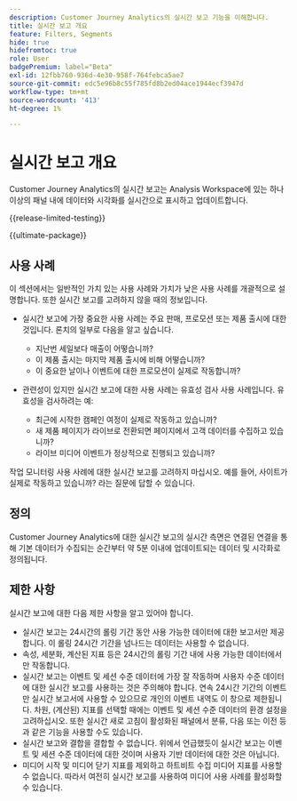 ```yaml
---
description: Customer Journey Analytics의 실시간 보고 기능을 이해합니다.
title: 실시간 보고 개요
feature: Filters, Segments
hide: true
hidefromtoc: true
role: User
badgePremium: label="Beta"
exl-id: 12fbb760-936d-4e30-958f-764febca5ae7
source-git-commit: edc5e96b8c55f785fd8b2ed04ace1944ecf3947d
workflow-type: tm+mt
source-wordcount: '413'
ht-degree: 1%

---
```


# 실시간 보고 개요

Customer Journey Analytics의 실시간 보고는 Analysis Workspace에 있는 하나 이상의 패널 내에 데이터와 시각화를 실시간으로 표시하고 업데이트합니다.

{{release-limited-testing}}

{{ultimate-package}}

## 사용 사례

이 섹션에서는 일반적인 가치 있는 사용 사례와 가치가 낮은 사용 사례를 개괄적으로 설명합니다. 또한 실시간 보고를 고려하지 않을 때의 정보입니다.

* 실시간 보고에 가장 중요한 사용 사례는 주요 판매, 프로모션 또는 제품 출시에 대한 것입니다.
론치의 일부로 다음을 알고 싶습니다.

   * 지난번 세일보다 매출이 어떻습니까?
   * 이 제품 출시는 마지막 제품 출시에 비해 어떻습니까?
   * 이 중요한 날이나 이벤트에 대한 프로모션이 실제로 작동합니까?

* 관련성이 있지만 실시간 보고에 대한 사용 사례는 유효성 검사 사용 사례입니다.
유효성을 검사하려는 예:

   * 최근에 시작한 캠페인 여정이 실제로 작동하고 있습니까?
   * 새 제품 페이지가 라이브로 전환되면 페이지에서 고객 데이터를 수집하고 있습니까?
   * 라이브 미디어 이벤트가 정상적으로 진행되고 있습니까?

작업 모니터링 사용 사례에 대한 실시간 보고를 고려하지 마십시오. 예를 들어, 사이트가 실제로 작동하고 있습니까? 라는 질문에 답할 수 있습니다.


## 정의

Customer Journey Analytics에 대한 실시간 보고의 실시간 측면은 연결된 연결을 통해 기본 데이터가 수집되는 순간부터 약 5분 이내에 업데이트되는 데이터 및 시각화로 정의됩니다.

## 제한 사항

실시간 보고에 대한 다음 제한 사항을 알고 있어야 합니다.

* 실시간 보고는 24시간의 롤링 기간 동안 사용 가능한 데이터에 대한 보고서만 제공합니다. 이 롤링 24시간 기간을 넘나드는 데이터는 사용할 수 없습니다.
* 속성, 세분화, 계산된 지표 등은 24시간의 롤링 기간 내에 사용 가능한 데이터에서만 작동합니다.
* 실시간 보고는 이벤트 및 세션 수준 데이터에 가장 잘 작동하며 사용자 수준 데이터에 대한 실시간 보고를 사용하는 것은 주의해야 합니다. <!--Need to explain this a bit better --> 연속 24시간 기간의 이벤트만 실시간 보고서에 사용할 수 있으므로 개인의 이벤트 내역도 이 창으로 제한됩니다. 차원, (계산된) 지표를 선택할 때에는 이벤트 및 세션 수준 데이터의 환경 설정을 고려하십시오. 또한 실시간 새로 고침이 활성화된 패널에서 분류, 다음 또는 이전 등과 같은 기능을 사용할 수도 있습니다.
* 실시간 보고와 결합을 결합할 수 없습니다. <!-- Do we need to explain this in more detail, why? --> 위에서 언급했듯이 실시간 보고는 이벤트 및 세션 수준 데이터에 대한 것이며 사용자 기반 데이터에 대한 것은 아닙니다.
* 미디어 시작 및 미디어 닫기 지표를 제외하고 하트비트 수집 미디어 지표를 사용할 수 없습니다. 따라서 여전히 실시간 보고를 사용하여 미디어 사용 사례를 활성화할 수 있습니다.
